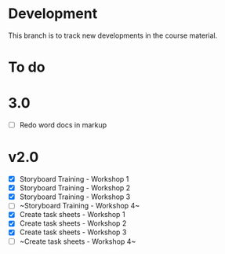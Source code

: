 # Development
This branch is to track new developments in the course material.

# To do
# 3.0
- [ ] Redo word docs in markup


# v2.0
- [x] Storyboard Training - Workshop 1
- [x] Storyboard Training - Workshop 2
- [x] Storyboard Training - Workshop 3
- [ ] ~Storyboard Training - Workshop 4~
- [x] Create task sheets - Workshop 1
- [x] Create task sheets - Workshop 2
- [x] Create task sheets - Workshop 3
- [ ] ~Create task sheets - Workshop 4~

